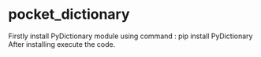# pocket_dictionary
Firstly install PyDictionary module using command : pip install PyDictionary
After installing execute the code.
